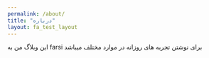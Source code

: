 ```yaml
---
permalink: /about/
title: "درباره"
layout: fa_test_layout
---
```


این وبلاگ من به farsi برای نوشتن تجربه های روزانه در موارد مختلف میباشد
